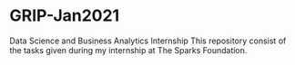 # GRIP-Jan2021
Data Science and Business Analytics Internship
This repository consist of the tasks given during my internship at The Sparks Foundation.
